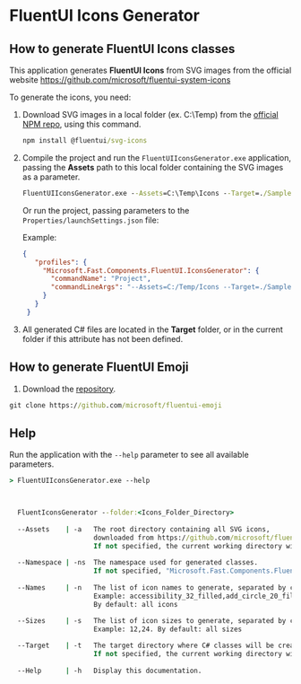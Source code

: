 # FluentUI Icons Generator

## How to generate FluentUI Icons classes

This application generates **FluentUI Icons** from SVG images
from the official website https://github.com/microsoft/fluentui-system-icons

To generate the icons, you need:

1. Download SVG images in a local folder (ex. C:\Temp) from the [official NPM repo](https://www.npmjs.com/package/@fluentui/svg-icons), using this command.

   ```cmd
   npm install @fluentui/svg-icons
   ```

2. Compile the project and run the `FluentUIIconsGenerator.exe` application,
   passing the **Assets** path to this local folder containing the SVG images as a parameter.
   
   ```cmd
   FluentUIIconsGenerator.exe --Assets=C:\Temp\Icons --Target=./Samples
   ```
   
   Or run the project, passing parameters to the `Properties/launchSettings.json` file:

   Example:
   ```json
   {
	  "profiles": {
		"Microsoft.Fast.Components.FluentUI.IconsGenerator": {
		  "commandName": "Project",
		  "commandLineArgs": "--Assets=C:/Temp/Icons --Target=./Samples"
		}
	  }
	}
   ```

3. All generated C# files are located in the **Target** folder, or in the current folder if this attribute has not been defined.

## How to generate FluentUI Emoji

1. Download the [repository](https://github.com/microsoft/fluentui-emoji).

```cmd
git clone https://github.com/microsoft/fluentui-emoji
```


## Help

Run the application with the `--help` parameter to see all available parameters.

```cmd
> FluentUIIconsGenerator.exe --help



  FluentIconsGenerator --folder:<Icons_Folder_Directory>
  
  --Assets    | -a   The root directory containing all SVG icons,
                     downloaded from https://github.com/microsoft/fluentui-system-icons.
                     If not specified, the current working directory will be used.
  
  --Namespace | -ns  The namespace used for generated classes.
                     If not specified, "Microsoft.Fast.Components.FluentUI\ will be used.
  
  --Names     | -n   The list of icon names to generate, separated by coma.
                     Example: accessibility_32_filled,add_circle_20_filled"
                     By default: all icons

  --Sizes     | -s   The list of icon sizes to generate, separated by coma.
                     Example: 12,24. By default: all sizes
  
  --Target    | -t   The target directory where C# classes will be created.
                     If not specified, the current working directory will be used.
  
  --Help      | -h   Display this documentation.
```
